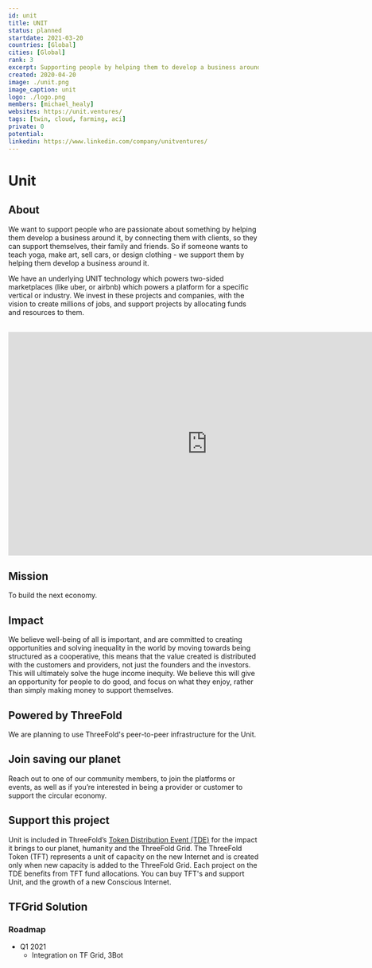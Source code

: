 ```yaml
---
id: unit
title: UNIT
status: planned
startdate: 2021-03-20
countries: [Global]
cities: [Global]
rank: 3
excerpt: Supporting people by helping them to develop a business around their passion.
created: 2020-04-20
image: ./unit.png
image_caption: unit
logo: ./logo.png
members: [michael_healy]
websites: https://unit.ventures/
tags: [twin, cloud, farming, aci]
private: 0
potential:
linkedin: https://www.linkedin.com/company/unitventures/
---
```



# Unit

## About

We want to support people who are passionate about something by helping them develop a business around it, by connecting them with clients, so they can support themselves, their family and friends.  So if someone wants to teach yoga, make art, sell cars, or design clothing - we support them by helping them develop a business around it. 

We have an underlying UNIT technology which powers two-sided marketplaces (like uber, or airbnb) which powers a platform for a specific vertical or industry. We invest in these projects and companies, with the vision to create millions of jobs, and support projects by allocating funds and resources to them.

<BR>

<iframe src="https://player.vimeo.com/video/438885099" width="800" height="450" frameborder="0" allow="autoplay; fullscreen" allowfullscreen></iframe>

<BR>


## Mission

To build the next economy.

## Impact

We believe well-being of all is important, and are committed to creating opportunities and solving inequality in the world by moving towards being structured as a cooperative, this means that the value created is distributed with the customers and providers, not just the founders and the investors. This will ultimately solve the huge income inequity. We believe  this will give an opportunity for people to do good, and focus on what they enjoy, rather than simply making money to support themselves.

## Powered by ThreeFold

We are planning to use ThreeFold's peer-to-peer infrastructure for the Unit.

 
## Join saving our planet
 
Reach out to one of our community members, to join the platforms or events, as well as if you’re interested in being a provider or customer to support the circular economy.

## Support this project
Unit is included in ThreeFold’s [Token Distribution Event (TDE)](https://wiki.threefold.io/#/tdeoverview)</a> for the impact it brings to our planet, humanity and the ThreeFold Grid.
The ThreeFold Token (TFT) represents a unit of capacity on the new Internet and is created only when new capacity is added to the ThreeFold Grid.
Each project on the TDE benefits from TFT fund allocations. You can buy TFT's and support Unit, and the growth of a new Conscious Internet.

## TFGrid Solution

### Roadmap

- Q1 2021
  - Integration on TF Grid, 3Bot

